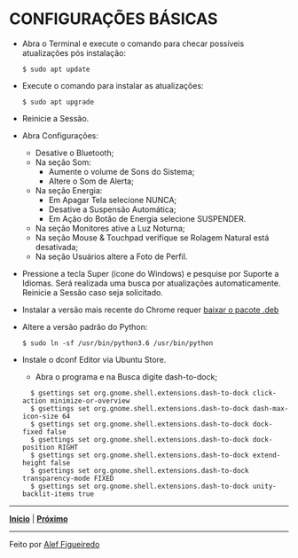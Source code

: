 # CONFIGURAÇÕES BÁSICAS

- Abra o Terminal e execute o comando para checar possíveis atualizações pós instalação:
  ```
  $ sudo apt update
  ```

- Execute o comando para instalar as atualizações:
  ```
  $ sudo apt upgrade
  ```

- Reinicie a Sessão.

- Abra Configurações:
  - Desative o Bluetooth;
  - Na seção Som:
    - Aumente o volume de Sons do Sistema;
    - Altere o Som de Alerta;
  - Na seção Energia:
    - Em Apagar Tela selecione NUNCA;
    - Desative a Suspensão Automática;
    - Em Ação do Botão de Energia selecione SUSPENDER.
  - Na seção Monitores ative a Luz Noturna;
  - Na seção Mouse & Touchpad verifique se Rolagem Natural está desativada;
  - Na seção Usuários altere a Foto de Perfil.

- Pressione a tecla Super (ícone do Windows) e pesquise por Suporte a Idiomas. Será realizada uma busca por atualizações automaticamente. Reinicie a Sessão caso seja solicitado.

- Instalar a versão mais recente do Chrome requer [baixar o pacote .deb](https://www.google.com/intl/pt-BR/chrome/)

- Altere a versão padrão do Python:
  ```
  $ sudo ln -sf /usr/bin/python3.6 /usr/bin/python
  ```

- Instale o dconf Editor via Ubuntu Store.
  - Abra o programa e na Busca digite dash-to-dock;
  ```
    $ gsettings set org.gnome.shell.extensions.dash-to-dock click-action minimize-or-overview
    $ gsettings set org.gnome.shell.extensions.dash-to-dock dash-max-icon-size 64
    $ gsettings set org.gnome.shell.extensions.dash-to-dock dock-fixed false
    $ gsettings set org.gnome.shell.extensions.dash-to-dock dock-position RIGHT
    $ gsettings set org.gnome.shell.extensions.dash-to-dock extend-height false
    $ gsettings set org.gnome.shell.extensions.dash-to-dock transparency-mode FIXED
    $ gsettings set org.gnome.shell.extensions.dash-to-dock unity-backlit-items true
    ```

---

[**Início**](https://github.com/figueiredo-alef/configuracoes/blob/master/README.md) | [**Próximo**](https://github.com/figueiredo-alef/configuracoes/blob/master/git-%26-ssh.md)

---

Feito por [Alef Figueiredo](https://github.com/figueiredo-alef)
